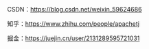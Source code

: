 CSDN：https://blog.csdn.net/weixin_59624686

知乎：https://www.zhihu.com/people/apachetj

掘金：https://juejin.cn/user/2131289595721031